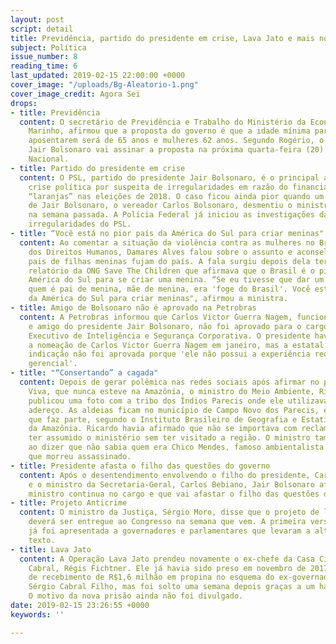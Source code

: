 ```yaml
---
layout: post
script: detail
title: Previdência, partido do presidente em crise, Lava Jato e mais notícias.
subject: Política
issue_number: 8
reading_time: 6
last_updated: 2019-02-15 22:00:00 +0000
cover_image: "/uploads/Bg-Aleatorio-1.png"
cover_image_credit: Agora Sei
drops:
- title: Previdência
  content: O secretário de Previdência e Trabalho do Ministério da Economia, Rogério
    Marinho, afirmou que a proposta do governo é que a idade mínima para homens se
    aposentarem será de 65 anos e mulheres 62 anos. Segundo Rogério, o presidente
    Jair Bolsonaro vai assinar a proposta na próxima quarta-feira (20) no Congresso
    Nacional.
- title: Partido do presidente em crise
  content: O PSL, partido do presidente Jair Bolsonaro, é o principal alvo de uma
    crise política por suspeita de irregularidades em razão do financiamento de candidaturas
    “laranjas” nas eleições de 2018. O caso ficou ainda pior quando um dos filhos
    de Jair Bolsonaro, o vereador Carlos Bolsonaro, desmentiu o ministro Gustavo Bebianno
    na semana passada. A Polícia Federal já iniciou as investigações das supostas
    irregularidades do PSL.
- title: “Você está no pior país da América do Sul para criar meninas"
  content: Ao comentar a situação da violência contra as mulheres no Brasil, a ministra
    dos Direitos Humanos, Damares Alves falou sobre o assunto e aconselhou que os
    pais de filhas meninas fujam do país. A fala surgiu depois dela ter citado um
    relatório da ONG Save The Children que afirmava que o Brasil é o pior país da
    América do Sul para se criar uma menina. “Se eu tivesse que dar um conselho para
    quem é pai de menina, mãe de menina, era 'foge do Brasil'. Você está no pior país
    da América do Sul para criar meninas", afirmou a ministra.
- title: Amigo de Bolsonaro não é aprovado na Petrobras
  content: A Petrobras informou que Carlos Victor Guerra Nagem, funcionário da empresa
    e amigo do presidente Jair Bolsonaro, não foi aprovado para o cargo de Gerente
    Executivo de Inteligência e Segurança Corporativa. O presidente havia defendido
    a nomeação de Carlos Victor Guerra Nagem em janeiro, mas a estatal disse que a
    indicação não foi aprovada porque 'ele não possui a experiência requerida em posição
    gerencial'.
- title: "“Consertando” a cagada"
  content: Depois de gerar polêmica nas redes sociais após afirmar no programa Roda
    Viva, que nunca esteve na Amazônia, o ministro do Meio Ambiente, Ricardo Salles
    publicou uma foto com a tribo dos Índios Parecis onde ele utilizava um cocar como
    adereço. As aldeias ficam no município de Campo Novo dos Parecis, em Mato Grosso,
    que faz parte, segundo o Instituto Brasileiro de Geografia e Estatística (IBGE),
    da Amazônia. Ricardo havia afirmado que não se importava com reclamações sobre
    ter assumido o ministério sem ter visitado a região. O ministro também gerou indignação
    ao dizer que não sabia quem era Chico Mendes, famoso ambientalista brasileiro
    que morreu assassinado.
- title: Presidente afasta o filho das questões do governo
  content: Após o desentendimento envolvendo o filho do presidente, Carlos Bolsonaro,
    e o ministro da Secretaria-Geral, Carlos Bebiano, Jair Bolsonaro afirma que o
    ministro continua no cargo e que vai afastar o filho das questões do governo.
- title: Projeto Anticrime
  content: O ministro da Justiça, Sérgio Moro, disse que o projeto de lei anticrime
    deverá ser entregue ao Congresso na semana que vem. A primeira versão do projeto
    já foi apresentada a governadores e parlamentares que levaram a alterações no
    texto.
- title: Lava Jato
  content: A Operação Lava Jato prendeu novamente o ex-chefe da Casa Civil de Sérgio
    Cabral, Régis Fichtner. Ele já havia sido preso em novembro de 2017 por suspeita
    de recebimento de R$1,6 milhão em propina no esquema do ex-governador do Rio,
    Sérgio Cabral Filho, mas foi solto uma semana depois graças a um habeas corpus.
    O motivo da nova prisão ainda não foi divulgado.
date: 2019-02-15 23:26:55 +0000
keywords: ''

---
```

